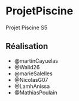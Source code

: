 # ProjetPiscine
Projet Piscine S5 


## Réalisation
- @martinCayuelas
- @Walid26
- @marieSalelles
- @NicolasG07
- @LamhAnissa
- @MathiasPoulain
